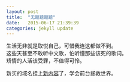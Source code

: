 ```yaml
---
layout: post
title:  "无题题题题"
date:   2015-06-17 21:39:39
categories: jekyll update
---
```


生活无非就是取悦自己，可惜我连这都做不到。   
这些天甚至不敢听中文歌，怕听懂那些该死的歌词。   
矫情的人活该受罪，不值得可怜。  

新买的域名挂上[新内容](http://wangtianlu.club)了，学会前台拯救世界。   


